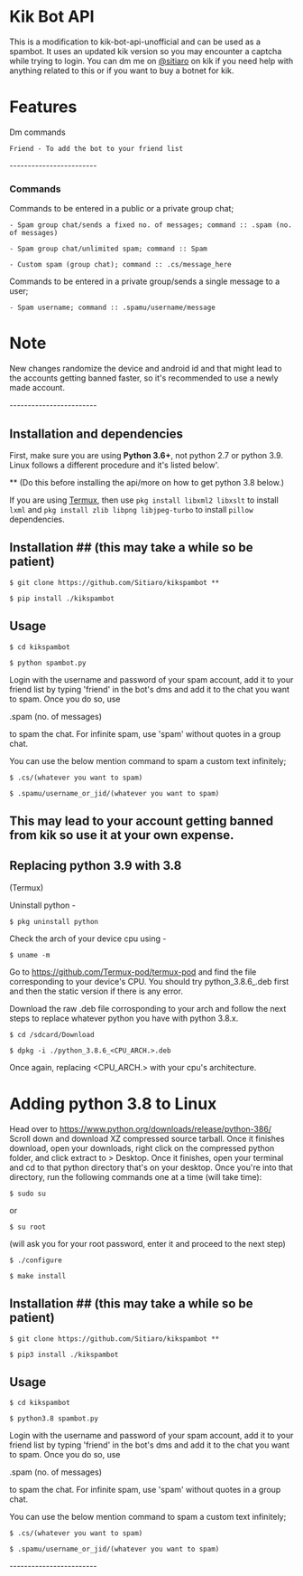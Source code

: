 # Kik Bot API #

This is a modification to kik-bot-api-unofficial and can be used as a spambot.
It uses an updated kik version so you may encounter a captcha while trying to login. 
You can dm me on [@sitiaro](https://kik.me/sitiaro) on kik if you need help with anything related to this or if you want to buy a botnet for kik.

# Features #

Dm commands
```
Friend - To add the bot to your friend list
```

*------------------------*

### Commands ###

Commands to be entered in a public or a private group chat;
```
- Spam group chat/sends a fixed no. of messages; command :: .spam (no. of messages)
 
- Spam group chat/unlimited spam; command :: Spam
 
- Custom spam (group chat); command :: .cs/message_here
```
Commands to be entered in a private group/sends a single message to a user;
```
- Spam username; command :: .spamu/username/message 
```

# Note #

New changes randomize the device and android id and that might lead to the accounts getting banned faster, so it's recommended to use a newly made account. 

*------------------------*

## Installation and dependencies ##

First, make sure you are using **Python 3.6+**, not python 2.7 or python 3.9. Linux follows a different procedure and it's listed below'.


** (Do this before installing the api/more on how to get python 3.8 below.)

If you are using [Termux](https://termux.com/), then use `pkg install libxml2 libxslt` to install `lxml` and `pkg install zlib libpng libjpeg-turbo` to install `pillow` dependencies.

## Installation ## (this may take a while so be patient)
```
$ git clone https://github.com/Sitiaro/kikspambot **
```
```
$ pip install ./kikspambot
```
## Usage ##
```
$ cd kikspambot
```
```
$ python spambot.py
```
Login with the username and password of your spam account, add it to your friend list by typing 'friend' in the bot's dms and add it to the chat you want to spam. 
Once you do so, use 

.spam (no. of messages) 

to spam the chat. For infinite spam, use 'spam' without quotes in a group chat.

You can use the below mention command to spam a custom text infinitely;
```
$ .cs/(whatever you want to spam)
```
```
$ .spamu/username_or_jid/(whatever you want to spam)
```
## This may lead to your account getting banned from kik so use it at your own expense. ##


## Replacing python 3.9 with 3.8 ##

(Termux)

Uninstall python -
```
$ pkg uninstall python
```
Check the arch of your device cpu using -
```
$ uname -m
```
Go to https://github.com/Termux-pod/termux-pod and find the file corresponding to your device's CPU. You should try python_3.8.6_.deb first and then the static version if there is any error.

Download the raw .deb file corrosponding to your arch and follow the next steps to replace whatever python you have with python 3.8.x.
```
$ cd /sdcard/Download
```
```
$ dpkg -i ./python_3.8.6_<CPU_ARCH.>.deb
```
Once again, replacing <CPU_ARCH.> with your cpu's architecture.


# Adding python 3.8 to Linux #

Head over to https://www.python.org/downloads/release/python-386/ 
Scroll down and download XZ compressed source tarball. Once it finishes download, open your downloads, right click on the compressed python folder, and click extract to > Desktop. Once it finishes, open your terminal and cd to that python directory that's on your desktop. Once you're into that directory, run the following commands one at a time (will take time):
```
$ sudo su 
```
or
```
$ su root
```
(will ask you for your root password, enter it and proceed to the next step)
```
$ ./configure
```
```
$ make install
```
## Installation ## (this may take a while so be patient)
```
$ git clone https://github.com/Sitiaro/kikspambot **
```
```
$ pip3 install ./kikspambot
```
## Usage ##
```
$ cd kikspambot
```
```
$ python3.8 spambot.py
```
Login with the username and password of your spam account, add it to your friend list by typing 'friend' in the bot's dms and add it to the chat you want to spam. 
Once you do so, use 

.spam (no. of messages) 

to spam the chat. For infinite spam, use 'spam' without quotes in a group chat.

You can use the below mention command to spam a custom text infinitely;
```
$ .cs/(whatever you want to spam)
```
```
$ .spamu/username_or_jid/(whatever you want to spam)
```
*------------------------*

